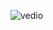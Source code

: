 ![vedio](https://github.com/Abdulnaser123/Reat-Video-Chat-App/assets/108693961/6fdf612e-2d44-4552-aa92-ff8d53cd315b)
